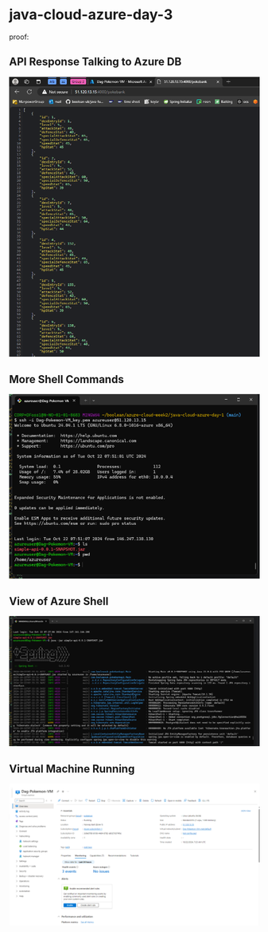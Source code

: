 # java-cloud-azure-day-3

proof:
## API Response Talking to Azure DB
![API Response Talking to Azure DB](api_response_talking_to_azure_db.png)

## More Shell Commands
![More Shell](more_shell.png)

## View of Azure Shell
![View of Azure Shell](view_of_azure_shell.png)

## Virtual Machine Running
![VM Running](VM_running.png)
